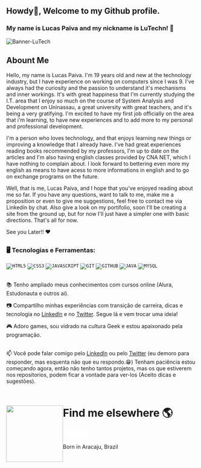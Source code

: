 ## Howdy👋, Welcome to my Github profile.
### My name is Lucas Paiva and my nickname is LuTechn! 🤖
<img src="https://i.ibb.co/k0Brp84/banner-Lu-Tech.jpg" alt="Banner-LuTech">


## Abount Me

Hello, my name is Lucas Paiva. I'm 19 years old and new at the technology industry, but I have experience on working on computers since I was 9. I've always had the curiosity and the passion to understand it's mechanisms and inner workings. 
  It's with great happiness that I'm currently studying the I.T. area that I enjoy so much on the course of System Analysis and Development on Uninassau, a great university with great teachers, and it's being a very gratifying.
  I'm excited to have my first job officially on the area that i'm learning, to have new experiences and to add more to my personal and professional development.

 I'm a person who loves technology, and that enjoys learning new things or improving a knowledge that I already have. I've had great experiences reading books recommended by my professors, I'm up to date on the articles and I'm also having english classes provided by CNA NET, which I have nothing to complain about. I look forward to bettering even more my english as means to have acess to more informations in english and to go on exchange programs on the future.

  Well, that is me, Lucas Paiva, and I hope that you've enjoyed reading about me so far. If you have any questions, want to talk to me, make me a proposition or even to give me suggestions, feel free to contact me via Linkedin by chat. Also give a look on my portifolio, soon I'll be creating a site from the ground up, but for now I'll just have a simpler one with basic directions.
 That's all for now.

See you Later!! ♥
<br>

##

### 🖥️ Tecnologias e Ferramentas: 
<!--<img width="300px" align="right" src="">-->
<code><img width="40px" src="https://cdn.jsdelivr.net/gh/devicons/devicon/icons/html5/html5-original-wordmark.svg" title = "HTML5"/></code>
<code><img width="40px" src="https://cdn.jsdelivr.net/gh/devicons/devicon/icons/css3/css3-original-wordmark.svg" title = "CSS3"/></code>
<code><img width="40px" src="https://cdn.jsdelivr.net/gh/devicons/devicon/icons/javascript/javascript-original.svg" title = "JAVASCRIPT"/></code>
<code><img width="40px" src="https://cdn.jsdelivr.net/gh/devicons/devicon/icons/git/git-original.svg" title = "GIT"/></code>
<code><img width="40px" src="https://cdn.jsdelivr.net/gh/devicons/devicon/icons/github/github-original.svg" title = "GITHUB"/></code>
<code><img width="40px" src="https://cdn.jsdelivr.net/gh/devicons/devicon/icons/java/java-original.svg" title = "JAVA"/></code>
<code><img width="40px" src="https://cdn.jsdelivr.net/gh/devicons/devicon/icons/mysql/mysql-original.svg" title = "MYSQL"/></code>
<br>
<br>

<div display="inline-block">
 <!--<p align="left">🤿 Faço parte dos alunos da <a href="https://www.alura.com.br/">Alura</a>;</p>-->
 <p align="left">📚 Tenho ampliado meus conhecimentos com cursos online (Alura, Estudonauta e outros ai).</p>
 <p align="left">📷 Compartilho minhas experiências com transição de carreira, dicas e tecnologia no <a href="https://www.linkedin.com/in/lucaspaivaso/">Linkedln</a> e no <a href="https://twitter.com/LuTechn">Twitter</a>. Segue lá e vem trocar uma ideia!</p>
 <p align="left">🎮 Adoro games, sou vidrado na cultura Geek e estou apaixonado pela programação.</p>
</div>
<br>
📫 Você pode falar comigo pelo <a href="https://www.linkedin.com/in/lucaspaivaso/">Linkedln</a> ou pelo <a href="https://twitter.com/LuTechn">Twitter</a> (eu demoro para responder, mas esquenta não que eu respondo.😁) Tenham paciência estou começando agora, então não tenho tantos projetos, mas os que estiverem nos repositorios, podem ficar a vontade para ver-los (Aceito dicas e sugestões).
<br>
<br>
<div dsplay="inline-block">
 <a href="https://www.linkedin.com/in/lucaspaivaso/"><img align="left" width="150" height="150" src="https://i.ibb.co/FV747kB/octocat-1661920177928.png"></a>
 
 <h1 align="left"> Find me elsewhere 🌎</h1>
 <a href="https://www.instagram.com/LuTechn/" target="_blank"><img align="left" alt="Instagram" width="22px" src="https://github.com/Aakarsh-B/trying-repos/blob/master/insta.svg" />
<a href="[https://twitter.com/jeniblo_dev](https://twitter.com/LuTechn)" target="_blank"><img align="left" alt="Twitter" width="22px" src="https://github.com/Aakarsh-B/trying-repos/blob/master/twitter.svg" />
<a href="https://www.linkedin.com/in/lucaspaivaso/" target="_blank"><img align="left" alt="LinkedIn" width="22px" src="https://github.com/Aakarsh-B/trying-repos/blob/master/linkedin.svg" /></a>

</div>
<br>
<br>
Born in Aracaju, Brazil

